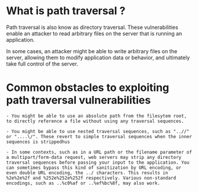 # What is path traversal ?
Path traversal is also know as directory traversal. These vulnerabilities enable an attacker to read arbitrary files on the server that is running an application.

In some cases, an attacker might be able to write arbitrary files on the server, allowing them to modify application data or behavior, and ultimately take full control of the server.

# Common obstacles to exploiting path traversal vulnerabilities

    - You might be able to use an absolute path from the filesytem root, to directly reference a file without using any traversal sequences.

    - You might be able to use nested traversal sequences, such as "..//" or "....\/". These revert to simple traversal sequences when the inner sequences is strippedhus 

    - In some contexts, such as in a URL path or the filename parameter of a multipart/form-data request, web servers may strip any directory traversal sequences before passing your input to the application. You can sometimes bypass this kind of sanitization by URL encoding, or even double URL encoding, the ../ characters. This results in %2e%2e%2f and %252e%252e%252f respectively. Various non-standard encodings, such as ..%c0%af or ..%ef%bc%8f, may also work.
